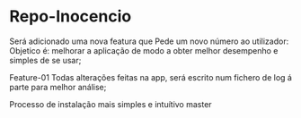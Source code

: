 # Repo-Inocencio

Será adicionado uma nova featura que Pede um novo número ao utilizador:
  Objetico é: melhorar a aplicação de modo a obter melhor desempenho e simples de se usar;
  
Feature-01
Todas alterações feitas na app, será escrito num fichero de log á parte para melhor análise;

Processo de instalação mais simples e intuítivo
master

